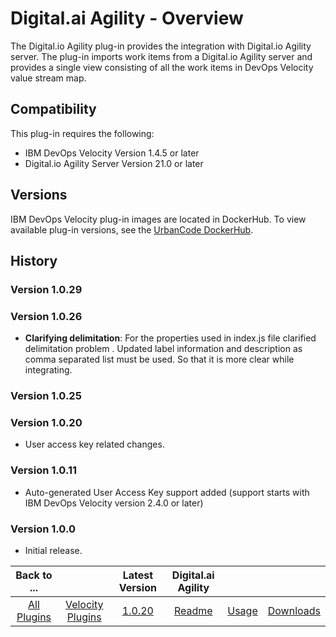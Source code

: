 
# Digital.ai Agility - Overview


The Digital.io Agility plug-in provides the integration with Digital.io Agility server. The plug-in imports work items from a Digital.io Agility server and provides a single view consisting of all the work items in DevOps Velocity value stream map.

## Compatibility

This plug-in requires the following:

* IBM DevOps Velocity
Version 1.4.5 or later
* Digital.io Agility Server Version 21.0 or later

## Versions

IBM DevOps Velocity plug-in images are located in DockerHub. To view available plug-in versions, see the [UrbanCode DockerHub](https://hub.docker.com/r/urbancode/ucv-ext-agility/tags).

## History

### Version 1.0.29


### Version 1.0.26

* **Clarifying delimitation**: For the properties used in index.js file clarified delimitation problem . Updated label information and description as comma separated list must be used. So that it is more clear while integrating.

### Version 1.0.25

### Version 1.0.20

* User access key related changes.

### Version 1.0.11

* Auto-generated User Access Key support added (support starts with IBM DevOps Velocity version 2.4.0 or later)

### Version 1.0.0

* Initial release.


|Back to ...||Latest Version|Digital.ai Agility |||
| :---: | :---: | :---: | :---: | :---: | :---: |
|[All Plugins](../../index.md)|[Velocity Plugins](../README.md)|[1.0.20](https://raw.githubusercontent.com/UrbanCode/IBM-UCV-PLUGINS/main/files/ucv-ext-agility/ucv-ext-agility-1.0.20.tar.zip)|[Readme](README.md)|[Usage](usage.md)|[Downloads](downloads.md)|
